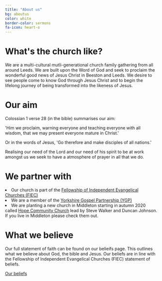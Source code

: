 ```yaml
---
title: "About us"
bg: aboutus
color: white
border-color: sermons
fa-icon: heart-o
---
```


# What's the church like?
We are a multi-cultural mutli-generational church family gathering from all around Leeds. We are built upon the Word of God and seek to proclaim the wonderful good news of Jesus Christ in Beeston and Leeds. We desire to see people come to know God through Jesus Christ and to begin the lifelong journey of being transformed into the likeness of Jesus.


# Our aim
Colossian 1 verse 28 (in the bible) summarises our aim: 

'Him we proclaim, warning everyone and teaching everyone with all wisdom, that we may present everyone mature in Christ.'

Or in the words of Jesus, 'Go therefore and make disciples of all nations.'

Realising our need of the Lord and our need of his spirit to be at work amongst us we seek to have a atmosphere of prayer in all that we do.


# We partner with
<div class="row">
  <div class="col s12">
    <li>Our church is part of the <a href="https://fiec.org.uk">Fellowship of Independent Evangelical Churches (FIEC)</a> <i class="fa fa-external-link" aria-hidden="true" style="color:white"></i></li> 
    <li>We are a member of the <a href="http://ygp.org.uk">Yorkshire Gospel Partnership (YGP)</a> <i class="fa fa-external-link" aria-hidden="true" style="color:white"></i></li> 
    <li>We are planting a new church in Middleton starting in autumn 2020 called <a href="https://hopemiddleton.co.uk">Hope Community Church</a> <i class="fa fa-external-link" aria-hidden="true" style="color:white"></i> lead by Steve Walker and Duncan Johnson. If you live in Middleton please check them out.</li>
  </div>
<div>  


# What we believe
Our full statement of faith can be found on our belieifs page. This outlines what we believe about God, the bible and Jesus. Our beliefs are in line with the Fellowship of Independent Evangelical Churches (FIEC) statement of beliefs. 

<div class="center-align">
  <a class="waves-effect waves-light btn-large" href="{{ 'we-believe' | relative_url }}">Our beliefs</a>
</div>

